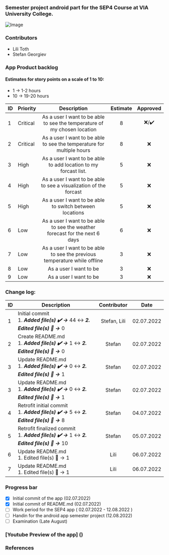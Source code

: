 ### Semester project android part for the SEP4 Course at VIA University College. 
![Image](https://upload.wikimedia.org/wikipedia/commons/5/5d/VIA_UC_logo.png)

### Contributors
- Lili Toth
- Stefan Georgiev

### App Product backlog
#### Estimates for story points on a scale of 1 to 10:
- 1 -> 1-2 hours
- 10 -> 19-20 hours

| ID | Priority | Description   | Estimate  | Approved | 
| -- | -------  |:-------------:| :--------:| :------: | 
| 1  | Critical | As a user I want to be able to see the temperature of my chosen location |   8     | ❌/✔️ | 
| 2  | Critical | As a user I want to be able to see the temperature for multiple hours  |   8     | ❌    | 
| 3  | High | As a user I want to be able to add location to my forcast list.  |    5     | ❌      |
| 4  | High | As a user I want to be able to see a visualization of the forcast  |    5     | ❌      |
| 5  | High | As a user I want to be able to switch between locations |    5     | ❌      |
| 6  | Low | As a user I want to be able to see the weather forecast for the next 6 days |    6     | ❌      |
| 7  | Low | As a user I want to be able to see the previous temperature while offline |    3     | ❌      |
| 8  | Low | As a user I want to be |    3     | ❌      |
| 9  | Low | As a user I want to be |    3     | ❌      |

### Change log:
| ID| Description | Contributor | Date | 
| - |-----------|:-----------:|:----:|
| 1   | Initial commit <br/> 1. **_Added file(s) ✔️ ->_** 44 ↔️ **_2. Edited file(s) 📝 ->_** 0 |   Stefan, Lili    | 02.07.2022 |
| 2   | Create README.md <br/> 1. **_Added file(s) ✔️ ->_** 1 ↔️ **_2. Edited file(s) 📝 ->_** 0 |   Stefan    | 02.07.2022 |
| 3   | Update README.md <br/> 1. **_Added file(s) ✔️ ->_** 0 ↔️ **_2. Edited file(s) 📝 ->_** 1 |   Stefan    | 02.07.2022 |
| 3   | Update README.md <br/> 1. **_Added file(s) ✔️ ->_** 0 ↔️ **_2. Edited file(s) 📝 ->_** 1 |   Stefan    | 02.07.2022 |
| 4   | Retrofit initial commit <br/> 1. **_Added file(s) ✔️ ->_** 5 ↔️ **_2. Edited file(s) 📝 ->_** 8 |   Stefan    | 04.07.2022 |
| 5   | Retrofit finalized commit <br/> 1. **_Added file(s) ✔️ ->_** 1 ↔️ **_2. Edited file(s) 📝 ->_** 10 |   Stefan    | 05.07.2022 |
| 6   | Update README.md <br/> 1. Edited file(s) 📝 -> 1 |   Lili    | 06.07.2022 |
| 7   | Update README.md <br/> 1. Edited file(s) 📝 -> 1 |   Lili    | 06.07.2022 |

### Progress bar
- [x] Initial commit of the app (02.07.2022)
- [x] Initial commit of README.md (02.07.2022)
- [ ] Work period for the SEP4 app ( 02.07.2022 - 12.08.2022 )
- [ ] Handin for the android app semester project (12.08.2022)
- [ ] Examination (Late August)

### [Youtube Preview of the app] ()

### References

